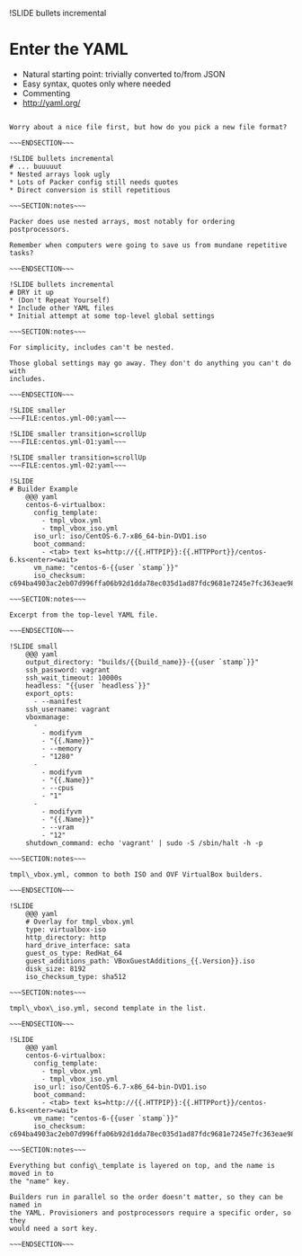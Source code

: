 !SLIDE bullets incremental
# Enter the YAML
* Natural starting point: trivially converted to/from JSON
* Easy syntax, quotes only where needed
* Commenting
* <http://yaml.org/>

~~~SECTION:notes~~~

Worry about a nice file first, but how do you pick a new file format?

~~~ENDSECTION~~~

!SLIDE bullets incremental
# ... buuuuut
* Nested arrays look ugly
* Lots of Packer config still needs quotes
* Direct conversion is still repetitious

~~~SECTION:notes~~~

Packer does use nested arrays, most notably for ordering postprocessors.

Remember when computers were going to save us from mundane repetitive tasks?

~~~ENDSECTION~~~

!SLIDE bullets incremental
# DRY it up
* (Don't Repeat Yourself)
* Include other YAML files
* Initial attempt at some top-level global settings

~~~SECTION:notes~~~

For simplicity, includes can't be nested.

Those global settings may go away. They don't do anything you can't do with
includes.

~~~ENDSECTION~~~

!SLIDE smaller
~~~FILE:centos.yml-00:yaml~~~

!SLIDE smaller transition=scrollUp
~~~FILE:centos.yml-01:yaml~~~

!SLIDE smaller transition=scrollUp
~~~FILE:centos.yml-02:yaml~~~

!SLIDE
# Builder Example
    @@@ yaml
    centos-6-virtualbox:
      config_template:
        - tmpl_vbox.yml
        - tmpl_vbox_iso.yml
      iso_url: iso/CentOS-6.7-x86_64-bin-DVD1.iso
      boot_command:
        - <tab> text ks=http://{{.HTTPIP}}:{{.HTTPPort}}/centos-6.ks<enter><wait>
      vm_name: "centos-6-{{user `stamp`}}"
      iso_checksum: c694ba4903ac2eb07d996ffa06b92d1dda78ec035d1ad87fdc9681e7245e7fc363eae987ec2476a408cf0bcaed0080ab05c7f26d7a9141eec8f898993c1057b1

~~~SECTION:notes~~~

Excerpt from the top-level YAML file.

~~~ENDSECTION~~~

!SLIDE small
    @@@ yaml
    output_directory: "builds/{{build_name}}-{{user `stamp`}}"
    ssh_password: vagrant
    ssh_wait_timeout: 10000s
    headless: "{{user `headless`}}"
    export_opts: 
      - --manifest
    ssh_username: vagrant
    vboxmanage: 
      - 
        - modifyvm
        - "{{.Name}}"
        - --memory
        - "1280"
      - 
        - modifyvm
        - "{{.Name}}"
        - --cpus
        - "1"
      - 
        - modifyvm
        - "{{.Name}}"
        - --vram
        - "12"
    shutdown_command: echo 'vagrant' | sudo -S /sbin/halt -h -p

~~~SECTION:notes~~~

tmpl\_vbox.yml, common to both ISO and OVF VirtualBox builders.

~~~ENDSECTION~~~

!SLIDE
    @@@ yaml
    # Overlay for tmpl_vbox.yml
    type: virtualbox-iso
    http_directory: http
    hard_drive_interface: sata
    guest_os_type: RedHat_64
    guest_additions_path: VBoxGuestAdditions_{{.Version}}.iso
    disk_size: 8192
    iso_checksum_type: sha512

~~~SECTION:notes~~~

tmpl\_vbox\_iso.yml, second template in the list.

~~~ENDSECTION~~~

!SLIDE
    @@@ yaml
    centos-6-virtualbox:
      config_template:
        - tmpl_vbox.yml
        - tmpl_vbox_iso.yml
      iso_url: iso/CentOS-6.7-x86_64-bin-DVD1.iso
      boot_command:
        - <tab> text ks=http://{{.HTTPIP}}:{{.HTTPPort}}/centos-6.ks<enter><wait>
      vm_name: "centos-6-{{user `stamp`}}"
      iso_checksum: c694ba4903ac2eb07d996ffa06b92d1dda78ec035d1ad87fdc9681e7245e7fc363eae987ec2476a408cf0bcaed0080ab05c7f26d7a9141eec8f898993c1057b1

~~~SECTION:notes~~~

Everything but config\_template is layered on top, and the name is moved in to
the "name" key.

Builders run in parallel so the order doesn't matter, so they can be named in
the YAML. Provisioners and postprocessors require a specific order, so they
would need a sort key.

~~~ENDSECTION~~~
